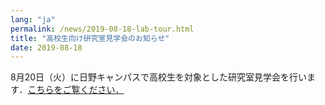 ```yaml
---
lang: "ja"
permalink: /news/2019-08-18-lab-tour.html
title: "高校生向け研究室見学会のお知らせ"
date: 2019-08-18
---
```

8月20日（火）に日野キャンパスで高校生を対象とした研究室見学会を行います．<a href="https://www.sd.tmu.ac.jp/extra/download.html?dd=assets%2Ffiles%2Fdownload%2Fnews%2Fkennkyuushitukoukai%2F20190821_jyouhoukagakkakenkyuushitukengaku.pdf">こちらをご覧ください．</a>
